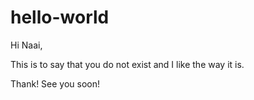 # hello-world
Hi Naai,

This is to say that you do not exist and I like the way it is.

Thank!
See you soon!
